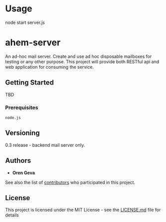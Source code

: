 
# Usage
node start server.js

# ahem-server

An ad-hoc mail server. Create and use ad hoc disposable mailboxes for testing or any other purpose.
This project will provide both RESTful api and web application for consuming the service.

## Getting Started

TBD

### Prerequisites


```
node.js
```

## Versioning

0.3 release - backend mail server only. 

## Authors

* **Oren Geva** 

See also the list of [contributors](https://github.com/your/project/contributors) who participated in this project.

## License

This project is licensed under the MIT License - see the [LICENSE.md](LICENSE.md) file for details



